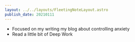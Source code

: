 ```yaml
---
layout: ../../layouts/FleetingNoteLayout.astro
publish_date: 20210111
---
```


- Focused on my writing my blog about controlling anxiety
- Read a little bit of Deep Work
